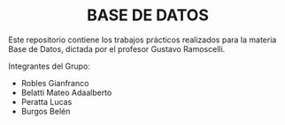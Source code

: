 <h1 align="center"> BASE DE DATOS </h1>


Este repositorio contiene los trabajos prácticos realizados para la materia Base de Datos, dictada por el profesor Gustavo Ramoscelli. 


Integrantes del Grupo:
- Robles Gianfranco
- Belatti Mateo Adaalberto
- Peratta Lucas
- Burgos Belén
